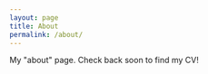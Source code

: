 ```yaml
---
layout: page
title: About
permalink: /about/
---
```


My "about" page. Check back soon to find my CV!